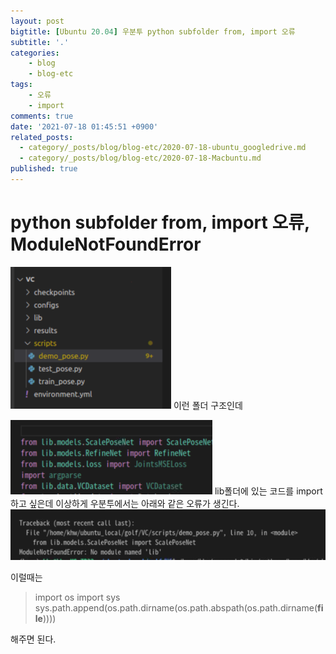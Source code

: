 ```yaml
---
layout: post
bigtitle: [Ubuntu 20.04] 우분투 python subfolder from, import 오류
subtitle: '.'
categories:
    - blog
    - blog-etc
tags:
    - 오류
    - import
comments: true
date: '2021-07-18 01:45:51 +0900'
related_posts:
  - category/_posts/blog/blog-etc/2020-07-18-ubuntu_googledrive.md
  - category/_posts/blog/blog-etc/2020-07-18-Macbuntu.md
published: true
---
```


# python subfolder from, import 오류, ModuleNotFoundError


![그림1](/assets/img/Blog/Etc/macbuntu/15.PNG)
이런 폴더 구조인데

![그림1](/assets/img/Blog/Etc/macbuntu/16.PNG)
lib폴더에 있는 코드를 import하고 싶은데 이상하게 우분투에서는 아래와 같은 오류가 생긴다.
![그림1](/assets/img/Blog/Etc/macbuntu/17.PNG)

이럴때는
>import os
import sys
sys.path.append(os.path.dirname(os.path.abspath(os.path.dirname(__file__))))

해주면 된다.
